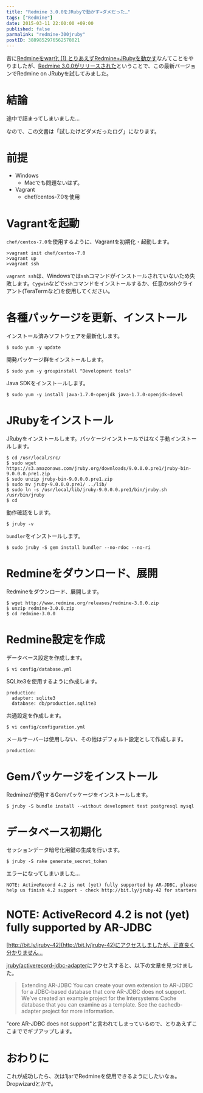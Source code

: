 ```yaml
---
title: "Redmine 3.0.0をJRubyで動かす→ダメだった…"
tags: ["Redmine"]
date: 2015-03-11 22:00:00 +09:00
published: false
parmalink: "redmine-300jruby"
postID: 3889852976562578021
---
```


昔に[Redmineをwar化 (1) とりあえずRedmine+JRubyを動かす](http://u6k-apps.blogspot.jp/2012/10/redminewar-1-redminejruby.html)なんてことをやりましたが、[Redmine 3.0.0がリリースされた](http://redmine.jp/redmine_today/2015/02/redmine-3_0_0-released/)ということで、この最新バージョンでRedmine on JRubyを試してみました。

# 結論

途中で詰まってしまいました…

なので、この文書は「試したけどダメだったログ」になります。

<!-- more -->

# 前提

* Windows
	* Macでも問題ないはず。
* Vagrant
	* chef/centos-7.0を使用

# Vagrantを起動

`chef/centos-7.0`を使用するように、Vagrantを初期化・起動します。

```
>vagrant init chef/centos-7.0
>vagrant up
>vagrant ssh
```

`vagrant ssh`は、Windowsでは`ssh`コマンドがインストールされていないため失敗します。`Cygwin`などで`ssh`コマンドをインストールするか、任意のsshクライアント(TeraTermなど)を使用してください。

# 各種パッケージを更新、インストール

インストール済みソフトウェアを最新化します。

```
$ sudo yum -y update
```

開発パッケージ群をインストールします。

```
$ sudo yum -y groupinstall "Development tools"
```

Java SDKをインストールします。

```
$ sudo yum -y install java-1.7.0-openjdk java-1.7.0-openjdk-devel
```

# JRubyをインストール

JRubyをインストールします。パッケージインストールではなく手動インストールします。

```
$ cd /usr/local/src/
$ sudo wget https://s3.amazonaws.com/jruby.org/downloads/9.0.0.0.pre1/jruby-bin-9.0.0.0.pre1.zip
$ sudo unzip jruby-bin-9.0.0.0.pre1.zip
$ sudo mv jruby-9.0.0.0.pre1/ ../lib/
$ sudo ln -s /usr/local/lib/jruby-9.0.0.0.pre1/bin/jruby.sh /usr/bin/jruby
$ cd
```

動作確認をします。

```
$ jruby -v
```

`bundler`をインストールします。

```
$ sudo jruby -S gem install bundler --no-rdoc --no-ri
```

# Redmineをダウンロード、展開

Redmineをダウンロード、展開します。

```
$ wget http://www.redmine.org/releases/redmine-3.0.0.zip
$ unzip redmine-3.0.0.zip
$ cd redmine-3.0.0
```

# Redmine設定を作成

データベース設定を作成します。

```
$ vi config/database.yml
```

SQLite3を使用するように作成します。

```
production:
  adapter: sqlite3
  database: db/production.sqlite3
```

共通設定を作成します。

```
$ vi config/configuration.yml
```

メールサーバーは使用しない、その他はデフォルト設定として作成します。

```
production:
```

# Gemパッケージをインストール

Redmineが使用するGemパッケージをインストールします。

```
$ jruby -S bundle install --without development test postgresql mysql
```

# データベース初期化

セッションデータ暗号化用鍵の生成を行います。

```
$ jruby -S rake generate_secret_token
```

エラーになってしまいました…

```
NOTE: ActiveRecord 4.2 is not (yet) fully supported by AR-JDBC, please help us finish 4.2 support - check http://bit.ly/jruby-42 for starters
```

# NOTE: ActiveRecord 4.2 is not (yet) fully supported by AR-JDBC

[http://bit.ly/jruby-42](http://bit.ly/jruby-42)にアクセスしましたが、正直良く分かりません…

[jruby/activerecord-jdbc-adapter](https://github.com/jruby/activerecord-jdbc-adapter)にアクセスすると、以下の文章を見つけました。

> Extending AR-JDBC
> You can create your own extension to AR-JDBC for a JDBC-based database that core AR-JDBC does not support. We've created an example project for the Intersystems Cache database that you can examine as a template. See the cachedb-adapter project for more information.

"core AR-JDBC does not support"と言われてしまっているので、とりあえずここまででギブアップします。


# おわりに

これが成功したら、次は1jarでRedmineを使用できるようにしたいなぁ。Dropwizardとかで。
